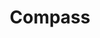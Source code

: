---
title: Compass
tags: ["compass", "navigation", "direction", "orientation", "travel", "exploration", "adventure"]
icon: compass
svg: '<svg xmlns="http://www.w3.org/2000/svg" width="24" height="24" fill="none" viewBox="0 0 24 24" stroke-width="1.5" stroke-linecap="round" stroke-linejoin="round" stroke="currentColor"><circle cx="12" cy="12" r="9"/><path d="m9 15 1.5-4.5L15 9l-1.5 4.5z"/></svg>'
---
